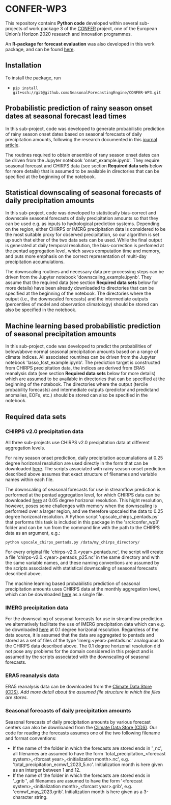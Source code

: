 # CONFER-WP3
This repository contains **Python code** developed within several sub-projects of work package 3 of the [CONFER](https://confer-h2020.eu/) project, one of the European Union’s Horizon 2020 research and innovation programmes.

An **R-package for forecast evaluation** was also developed in this work package, and can be found [here](https://github.com/SeasonalForecastingEngine/SeaVal).



## Installation

To install the package, run
* `pip install git+ssh://git@github.com:SeasonalForecastingEngine/CONFER-WP3.git`



## Probabilistic prediction of rainy season onset dates at seasonal forecast lead times

In this sub-project, code was developed to generate probabilistic prediction of rainy season onset dates based on seasonal forecasts of daily precipitation amounts, following the research documented in this [journal article](https://link.springer.com/article/10.1007/s00382-023-07085-y).

The routines required to obtain ensemble of rany season onset dates can be driven from the Jupyter notebook 'onset_example.ipynb'. They require seasonal forecast and CHIRPS data (see section **Required data sets** below for more details) that is assumed to be available in directories that can be specified at the beginning of the notebook.



## Statistical downscaling of seasonal forecasts of daily precipitation amounts

In this sub-project, code was developed to statistically bias-correct and downscale seasonal forecasts of daily precipitation amounts so that they can be used e.g. as inputs to hydrological prediction systems. Depending on the region, either CHIRPS or IMERG precipitation data is considered to be the most suitable proxy for observed precipitation, so our algorithm is set up such that either of the two data sets can be used. While the final output is generated at daily temporal resolution, the bias-correction is perfomed at the pentad aggregation level, which saves computation time and memory, and puts more emphasis on the correct representation of multi-day precipitation accumulations.

The downscaling routines and necessary data pre-processing steps can be driven from the Jupyter notebook 'downscaling_example.ipynb'. They assume that the required data (see section **Required data sets** below for more details) have been already downloaded to directories that can be specified at the beginning of the notebook. The directories where the output (i.e., the downscaled forecasts) and the intermediate outputs (percentiles of model and observation climatology) should be stored can also be specified in the notebook.



## Machine learning based probabilistic prediction of seasonal precipitation amounts

In this sub-project, code was developed to predict the probabilities of below/above normal seasonal precipitation amounts based on a range of climate indices. All associated rountines can be driven from the Jupyter notebook 'lasso_fcst_example.ipynb'. The prediction target is constructed from CHIRPS precipitation data, the indices are derived from ERA5 reanalysis data (see section **Required data sets** below for more details) which are assumed to be available in directories that can be specified at the beginning of the notebook. The directories where the output (tercile probability forecasts) and intermediate outputs (predictor and predictand anomalies, EOFs, etc.) should be stored can also be specified in the notebook.



## Required data sets

### CHIRPS v2.0 precipitation data

All three sub-projects use CHIRPS v2.0 precipitation data at different aggregation levels.

For rainy season onset prediction, daily precipitation accumulations at 0.25 degree horizonal resolution are used directly in the form that can be downloaded [here](https://data.chc.ucsb.edu/products/CHIRPS-2.0/global_daily/netcdf/p25/). The scripts associated with rainy season onset prediction described above assumes that exact structure of filenames and variable names within each file.

The downscaling of seasonal forecasts for use in streamflow prediction is performed at the pentad aggregation level, for which CHIRPS data can be downloaded [here](https://data.chc.ucsb.edu/products/CHIRPS-2.0/global_pentad/netcdf/) at 0.05 degree horizonal resolution. This hight resolution, however, poses some challenges with memory when the downscaling is performed over a larger region, and we therefore upscaled the data to 0.25 degree horizonal resolution. A Python script 'upscale_chirps_pentads.py' that performs this task is included in this package in the 'src/confer_wp3' folder and can be run from the command line with the path to the CHIRPS data as an argument, e.g.:

`python upscale_chirps_pentads.py /data/my_chirps_directory/`

For every original file 'chirps-v2.0.<year\>.pentads.nc', the script will create a file 'chirps-v2.0.<year\>.pentads_p25.nc' in the same directory and with the same variable names, and these naming conventions are assumed by the scripts associated with statistical downscaling of seasonal forecasts described above.

The machine learning based probabilistic prediction of seasonal precipitation amounts uses CHIRPS data at the monthly aggregation level, which can be downloaded [here](https://data.chc.ucsb.edu/products/CHIRPS-2.0/global_monthly/netcdf/) as a single file.


### IMERG precipitation data

For the downscaling of seasonal forecasts for use in streamflow prediction we alternatively facilitate the use of IMERG precipitation data which can e.g. be downloaded [here](https://disc.gsfc.nasa.gov/datasets/GPM_3IMERGHH_06/summary?keywords=%22IMERG%20final%22) at 0.1 degree horizonal resolution. Regardless of the data source, it is assumed that the data are aggregated to pentads and stored as a set of files of the type 'imerg.<year\>.pentads.nc' analoguous to the CHIRPS data described above. The 0.1 degree horizonal resolution did not pose any problems for the domain considered in this project and is assumed by the scripts associated with the downscaling of seasonal forecasts.


### ERA5 reanalysis data

ERA5 reanalysis data can be downloaded from the [Climate Data Store (CDS)](https://cds.climate.copernicus.eu/#!/home). *Add more detail about the assumed file structure in which the files are stores*.


### Seasonal forecasts of daily precipitation amounts

Seasonal forecasts of daily precipitation amounts by various forecast centers can also be downloaded from the [Climate Data Store (CDS)](https://cds.climate.copernicus.eu/#!/home). Our code for reading the forecasts assumes one of the two following filename and format conventions:
* If the name of the folder in which the forecasts are stored ends in '_nc', all filenames are assumed to have the form 'total_precipitation\_<forecast system\>\_<forcast year\>\_<initialization month\>.nc', e.g. 'total_precipitation_ecmwf_2023_5.nc'. Initialization month is here given as an interger between 1 and 12.
* If the name of the folder in which the forecasts are stored ends in '_grib`', all filenames are assumed to have the form '<forecast system\>\_<initialization month\>\_<forcast year\>.grib', e.g. 'ecmwf_may_2023.grib'. Initialization month is here given as a 3-character string.

